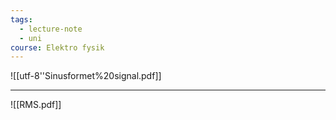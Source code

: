 ```yaml
---
tags:
  - lecture-note
  - uni
course: Elektro fysik
---
```

![[utf-8''Sinusformet%20signal.pdf]]
***
![[RMS.pdf]]